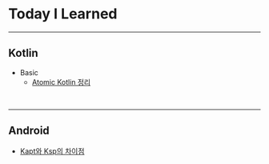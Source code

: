 # Today I Learned
--- 
## Kotlin
- Basic
  - [Atomic Kotlin 정리](https://github.com/parade621/TIL/tree/main/Kotlin/AtomicKotlin)

<br>

***
## Android
- [Kapt와 Ksp의 차이점](https://github.com/parade621/TIL/blob/main/Android/KAPT%EC%99%80%20KSP%EC%9D%98%20%EC%B0%A8%EC%9D%B4%EC%A0%90.md)
